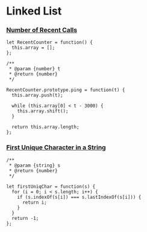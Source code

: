 # Linked List

### [Number of Recent Calls](https://leetcode.com/problems/number-of-recent-calls/)

```
let RecentCounter = function() {
  this.array = [];
};

/**
 * @param {number} t
 * @return {number}
 */
 
RecentCounter.prototype.ping = function(t) {
  this.array.push(t);

  while (this.array[0] < t - 3000) {
    this.array.shift();
  }

  return this.array.length;
};
```

### [First Unique Character in a String](https://leetcode.com/problems/first-unique-character-in-a-string/)

```
/**
 * @param {string} s
 * @return {number}
 */
 
let firstUniqChar = function(s) {
  for (i = 0; i < s.length; i++) {
    if (s.indexOf(s[i]) === s.lastIndexOf(s[i])) {
      return i;
    }
  }
  return -1;
};
```
